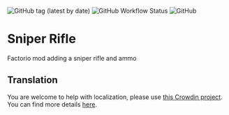![GitHub tag (latest by date)](https://img.shields.io/github/v/tag/Porkchop13/Factorio-Sniper-Rifle?label=release)
![GitHub Workflow Status](https://img.shields.io/github/workflow/status/Porkchop13/Factorio-Sniper-Rifle/Lint?label=lint)
![GitHub](https://img.shields.io/github/license/Porkchop13/Factorio-Sniper-Rifle)

# Sniper Rifle

Factorio mod adding a sniper rifle and ammo

## Translation

You are welcome to help with localization, please use [this Crowdin project](https://crowdin.com/project/factorio-mods-localization). You can find more details [here](https://github.com/dima74/factorio-mods-localization#how-to-translate-using-crowdin).
